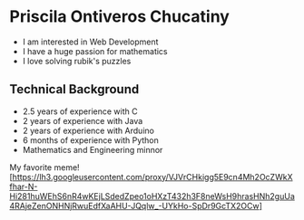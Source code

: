 # Priscila Ontiveros Chucatiny
* I am interested in Web Development
* I have a huge passion for mathematics
* I love solving rubik's puzzles
## Technical Background
* 2.5 years of experience with C
* 2 years of experience with Java
* 2 years of experience with Arduino
* 6 months of experience with Python
* Mathematics and Engineering minnor

My favorite meme![https://lh3.googleusercontent.com/proxy/VJVrCHkigg5E9cn4Mh2OcZWkXfhar-N-Hi281huWEhS6nR4wKEjLSdedZpeo1oHXzT432h3F8neWsH9hrasHNh2guUa4RAjeZenONHNjRwuEdfXaAHU-JQqlw_-UYkHo-SpDr9GcTX2OCw] 
